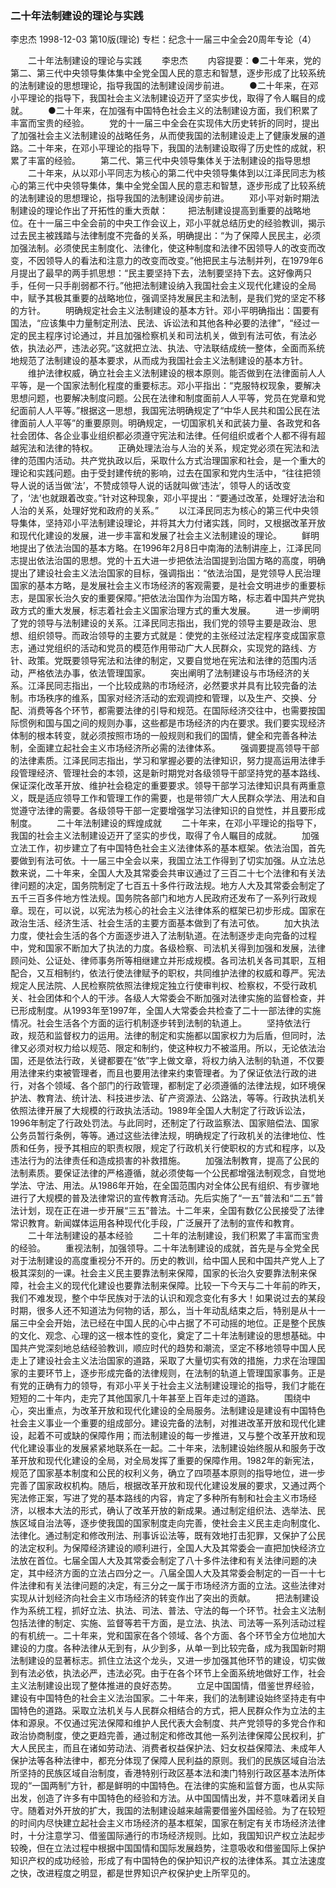 ### 二十年法制建设的理论与实践
李忠杰
1998-12-03
第10版(理论)
专栏：纪念十一届三中全会20周年专论（4）

　　二十年法制建设的理论与实践
　　李忠杰
　　内容提要：●二十年来，党的第二、第三代中央领导集体集中全党全国人民的意志和智慧，逐步形成了比较系统的法制建设的思想理论，指导我国的法制建设阔步前进。
　　●二十年来，在邓小平理论的指导下，我国社会主义法制建设迈开了坚实步伐，取得了令人瞩目的成就。
　　●二十年来，在加强有中国特色社会主义的法制建设方面，我们积累了丰富而宝贵的经验。
　　党的十一届三中全会在实现伟大历史转折的同时，提出了加强社会主义法制建设的战略任务，从而使我国的法制建设走上了健康发展的道路。二十年来，在邓小平理论的指导下，我国的法制建设取得了历史性的成就，积累了丰富的经验。
　　第二代、第三代中央领导集体关于法制建设的指导思想
　　二十年来，从以邓小平同志为核心的第二代中央领导集体到以江泽民同志为核心的第三代中央领导集体，集中全党全国人民的意志和智慧，逐步形成了比较系统的法制建设的思想理论，指导我国的法制建设阔步前进。
　　邓小平对新时期法制建设的理论作出了开拓性的重大贡献：
　　把法制建设提高到重要的战略地位。在十一届三中全会前的中央工作会议上，邓小平就总结历史的经验教训，揭示过去民主被践踏与法律制度不完备的关系，明确提出：“为了保障人民民主，必须加强法制。必须使民主制度化、法律化，使这种制度和法律不因领导人的改变而改变，不因领导人的看法和注意力的改变而改变。”他把民主与法制并列，在1979年6月提出了最早的两手抓思想：“民主要坚持下去，法制要坚持下去。这好像两只手，任何一只手削弱都不行。”他把法制建设纳入我国社会主义现代化建设的全局中，赋予其极其重要的战略地位，强调坚持发展民主和法制，是我们党的坚定不移的方针。
　　明确规定社会主义法制建设的基本方针。邓小平明确指出：国要有国法，“应该集中力量制定刑法、民法、诉讼法和其他各种必要的法律”，“经过一定的民主程序讨论通过，并且加强检察机关和司法机关，做到有法可依，有法必依，执法必严，违法必究。”这就把立法、执法、守法联结成统一整体，全面而系统地规范了法制建设的基本要求，从而成为我国社会主义法制建设的基本方针。
　　维护法律权威，确立社会主义法制建设的根本原则。能否做到在法律面前人人平等，是一个国家法制化程度的重要标志。邓小平指出：“克服特权现象，要解决思想问题，也要解决制度问题。公民在法律和制度面前人人平等，党员在党章和党纪面前人人平等。”根据这一思想，我国宪法明确规定了“中华人民共和国公民在法律面前人人平等”的重要原则。明确规定，一切国家机关和武装力量、各政党和各社会团体、各企业事业组织都必须遵守宪法和法律。任何组织或者个人都不得有超越宪法和法律的特权。
　　正确处理法治与人治的关系，规定党必须在宪法和法律的范围内活动。共产党执政以后，采取什么方式治理国家和社会，是一个重大的理论和实践问题。由于受封建传统的影响，过去在国家和党内生活中，“往往把领导人说的话当做‘法’，不赞成领导人说的话就叫做‘违法’，领导人的话改变了，‘法’也就跟着改变。”针对这种现象，邓小平提出：“要通过改革，处理好法治和人治的关系，处理好党和政府的关系。”
　　以江泽民同志为核心的第三代中央领导集体，坚持邓小平法制建设理论，并将其大力付诸实践，同时，又根据改革开放和现代化建设的发展，进一步丰富和发展了社会主义法制建设的理论。
　　鲜明地提出了依法治国的基本方略。在1996年2月8日中南海的法制讲座上，江泽民同志提出依法治国的思想。党的十五大进一步把依法治国提到治国方略的高度，明确提出了建设社会主义法治国家的目标，强调指出：“依法治国，是党领导人民治理国家的基本方略，是发展社会主义市场经济的客观需要，是社会文明进步的重要标志，是国家长治久安的重要保障。”把依法治国作为治国方略，标志着中国共产党执政方式的重大发展，标志着社会主义国家治理方式的重大发展。
　　进一步阐明了党的领导与法制建设的关系。江泽民同志指出，我们党的领导主要是政治、思想、组织领导。而政治领导的主要方式就是：使党的主张经过法定程序变成国家意志，通过党组织的活动和党员的模范作用带动广大人民群众，实现党的路线、方针、政策。党既要领导宪法和法律的制定，又要自觉地在宪法和法律的范围内活动，严格依法办事，依法管理国家。
　　突出阐明了法制建设与市场经济的关系。江泽民同志指出，一个比较成熟的市场经济，必然要求并具有比较完备的法制。市场秩序的维系，国家对经济活动的宏观调控和管理，以及生产、交换、分配、消费等各个环节，都需要法律的引导和规范。在国际经济交往中，也需要按国际惯例和国与国之间的规则办事，这些都是市场经济的内在要求。我们要实现经济体制的根本转变，就必须按照市场的一般规则和我们的国情，健全和完善各种法制，全面建立起社会主义市场经济所必需的法律体系。
　　强调要提高领导干部的法律素质。江泽民同志指出，学习和掌握必要的法律知识，努力提高运用法律手段管理经济、管理社会的本领，这是新时期党对各级领导干部坚持党的基本路线、保证深化改革开放、维护社会稳定的重要要求。领导干部学习法律知识具有两重意义，既是适应领导工作和管理工作的需要，也是带领广大人民群众学法、用法和自觉遵守法律的需要。各级领导干部一定要增强学习法律知识的自觉性，并且要形成制度。
　　二十年法制建设的辉煌成就
　　二十年来，在邓小平理论的指导下，我国的社会主义法制建设迈开了坚实的步伐，取得了令人瞩目的成就。
　　加强立法工作，初步建立了有中国特色社会主义法律体系的基本框架。依法治国，首先要做到有法可依。十一届三中全会以来，我国立法工作得到了切实加强。从立法总数来说，二十年来，全国人大及其常委会共审议通过了三百二十七个法律和有关法律问题的决定，国务院制定了七百五十多件行政法规。地方人大及其常委会制定了五千三百多件地方性法规。国务院各部门和地方人民政府还发布了一系列行政规章。现在，可以说，以宪法为核心的社会主义法律体系的框架已初步形成。国家在政治生活、经济生活、社会生活的主要方面基本做到了有法可依。
　　加大执法力度，使社会生活的各个方面逐步进入了法制轨道。在法制逐步走向完备的过程中，党和国家不断加大了执法的力度。各级检察、司法机关得到加强和发展，法律顾问处、公证处、律师事务所等相继建立并形成规模。各司法机关各司其职，互相配合，又互相制约，依法行使法律赋予的职权，共同维护法律的权威和尊严。宪法规定人民法院、人民检察院依照法律规定独立行使审判权、检察权，不受行政机关、社会团体和个人的干涉。各级人大常委会不断加强对法律实施的监督检查，并已形成制度。从1993年至1997年，全国人大常委会共检查了二十一部法律的实施情况。社会生活各个方面的运行机制逐步转到法制的轨道上。
　　坚持依法行政，规范和监督权力的运用。法律的制定和实施都以国家权力为后盾，但同时，法律又必须对权力给以规范、限定和制约，使这种权力不被滥用。所以，无论依法治国，还是依法行政，关键都要在“依”字上做文章，将权力纳入法制的轨道，不仅要用法律来约束被管理者，而且也要用法律来约束管理者。为了保证依法行政的进行，对各个领域、各个部门的行政管理，都制定了必须遵循的法律法规，如环境保护法、教育法、统计法、科技进步法、矿产资源法、公路法，等等。行政执法机关依照法律开展了大规模的行政执法活动。1989年全国人大制定了行政诉讼法，1996年制定了行政处罚法。与此同时，还制定了行政监察法、国家赔偿法、国家公务员暂行条例，等等。通过这些法律法规，明确规定了行政机关的法律地位、性质和任务，授予其相应的职责权限，规定了行政机关行使职权的方式和程序，以及违法行为的法律责任和造成损害的补救措施。
　　加强法制教育，提高了公民的法制素质。要保证法律的严格遵循，就必须使每一个公民都增强法制观念，自觉地学法、守法、用法。从1986年开始，在全国范围内对全体公民有组织、有步骤地进行了大规模的普及法律常识的宣传教育活动。先后实施了“一五”普法和“二五”普法计划，现在正在进一步开展“三五”普法。十二年来，全国有数亿公民接受了法律常识教育。新闻媒体运用各种现代化手段，广泛展开了法制的宣传和教育。
　　二十年法制建设的基本经验
　　二十年的法制建设，我们积累了丰富而宝贵的经验。
　　重视法制，加强领导。二十年法制建设的成就，首先是与全党全民对于法制建设的高度重视分不开的。历史的教训，给中国人民和中国共产党人上了极其深刻的一课。社会主义民主要靠法制来保障，国家的长治久安要靠法制来保障，社会主义的现代化建设也要靠法制来保障。比较一下今天与二十年前的昨天，我们不难发现，整个中华民族对于法的认识和观念变化有多大！如果说过去的某段时期，很多人还不知道法为何物的话，那么，当十年动乱结束之后，特别是从十一届三中全会开始，法已经在中国人民的心中占据了不可动摇的地位。正是整个民族的文化、观念、心理的这一根本性的变化，奠定了二十年法制建设的思想基础。中国共产党深刻地总结经验教训，顺应时代的趋势和潮流，坚定不移地领导中国人民走上了建设社会主义法治国家的道路，采取了大量切实有效的措施，力求在治理国家的主要环节上，逐步形成完备的法律规则，在法制的轨道上管理国家事务。正是有党的正确有力的领导，有邓小平关于社会主义法制建设理论的指导，我们才能在短短的二十年内，走完了其他国家几十年甚至上百年走过的道路。
　　围绕中心，突出重点，为改革开放和现代化建设的全局服务。法制建设是建设有中国特色社会主义事业一个重要的组成部分。建设完备的法制，对推进改革开放和现代化建设，起着不可或缺的保障作用；而法制建设的每一步推进，又与整个改革开放和现代化建设事业的发展紧紧地联系在一起。二十年来，法制建设始终服从和服务于改革开放和现代化建设的全局，对全局发挥了重要的保障作用。1982年的新宪法，规范了国家基本制度和公民的权利义务，确立了四项基本原则的指导地位，进一步完善了国家政权机构。随后，根据改革开放和现代化建设发展的要求，又通过两个宪法修正案，写进了党的基本路线的内容，肯定了多种所有制和社会主义市场经济，以根本大法的形式，确认了改革开放的新成果。通过制定组织法、选举法、民族区域自治法等，逐步使我国的国家制度走向完善，使社会主义民主走向制度化、法律化。通过制定和修改刑法、刑事诉讼法等，既有效地打击犯罪，又保护了公民的法定权利。为保障经济建设的顺利进行，全国人大及其常委会一直把加快经济立法放在首位。七届全国人大及其常委会制定了八十多件法律和有关法律问题的决定，其中经济方面的立法占四分之一。八届全国人大及其常委会制定的一百一十七件法律和有关法律问题的决定，有三分之一属于市场经济方面的立法。这些法律对实现从计划经济向社会主义市场经济的转变作出了突出的贡献。
　　把法制建设作为系统工程，抓好立法、执法、司法、普法、守法的每一个环节。社会主义法制包括法律的制定、实施、监督等若干方面，是立法、执法、司法等一系列活动过程的有机统一。二十年来，党和国家在各个领域、各个方面、各个环节全方位地加大建设的力度。各种法律从无到有，从少到多，从单一到比较完备，成为我国新时期法制建设的显著标志。抓住立法这个龙头，又进一步加强其他环节的建设，切实做到有法必依，执法必严，违法必究。由于在各个环节上全面系统地做好工作，社会主义法制建设出现了整体推进的良好态势。
　　立足中国国情，借鉴世界经验，建设有中国特色的社会主义法治国家。二十年来，我们的法制建设始终坚持走有中国特色的道路。采取立法机关与人民群众相结合的方式，把人民群众作为立法的主体和源泉。不仅通过宪法保障和维护人民代表大会制度、共产党领导的多党合作和政治协商制度，使之更趋完善，通过制定和修改其他一系列法律保障公民权利，扩大人民民主，而且在诸如劳动法、消费者权益保护法、妇女权益保障法、未成年人保护法等各种法律中，都充分体现了保障人民利益的原则。我们的民族区域自治法所坚持的民族区域自治制度，香港特别行政区基本法和澳门特别行政区基本法所体现的“一国两制”方针，都是鲜明的中国特色。在法律的实施和监督方面，也从实际出发，创造了许多有中国特色的经验和方法。从中国国情出发，并不意味着闭关自守。随着对外开放的扩大，我国的法制建设越来越需要借鉴外国经验。为了在较短的时间内尽快建立起社会主义市场经济的基本框架，国家在制定有关市场经济法律时，十分注意学习、借鉴国际通行的市场经济规则。比如，我国知识产权立法起步较晚，但在立法过程中根据中国国情和国际发展趋势，注意吸收和借鉴国际上保护知识产权的成功经验，形成了有中国特色的保护知识产权的法律体系。其立法速度之快，改进程度之明显，都是世界知识产权保护史上所罕见的。

